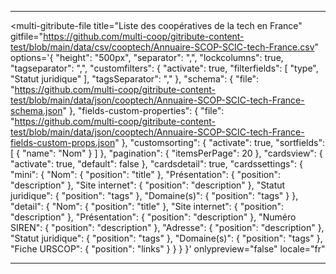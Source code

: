<div>

  <hr>

  <!-- GITRIBUTE - contribute with GIT ...but without minding it-->
  <!-- An open source widget coded with 🤍  by the tech cooperative multi : https://multi.coop -->

  <!-- GITRIBUTE WIDGET'S HTML BLOCK-->
  <multi-gitribute-file
    title="Liste des coopératives de la tech en France"
    gitfile="https://github.com/multi-coop/gitribute-content-test/blob/main/data/csv/cooptech/Annuaire-SCOP-SCIC-tech-France.csv"
    options='{
      "height": "500px",
      "separator": ",",
      "lockcolumns": true,
      "tagseparator": ",",
      "customfilters": {
        "activate": true,
        "filterfields": [
          "type",
          "Statut juridique"
        ],
        "tagsSeparator": ","
      },
      "schema": {
        "file": "https://github.com/multi-coop/gitribute-content-test/blob/main/data/json/cooptech/Annuaire-SCOP-SCIC-tech-France-schema.json"
      },
      "fields-custom-properties": {
        "file": "https://github.com/multi-coop/gitribute-content-test/blob/main/data/json/cooptech/Annuaire-SCOP-SCIC-tech-France-fields-custom-props.json"
      },
      "customsorting": {
        "activate": true,
        "sortfields": [
          {
            "name": "Nom"
          }
        ]
      },
      "pagination": {
        "itemsPerPage": 20
      },
      "cardsview": {
        "activate": true,
        "default": false
      },
      "cardsdetail": true,
      "cardssettings": {
        "mini": {
          "Nom": {
            "position": "title"
          },
          "Présentation": {
            "position": "description"
          },
          "Site internet": {
            "position": "description"
          },
          "Statut juridique": {
            "position": "tags"
          },
          "Domaine(s)": {
            "position": "tags"
          }
        },
        "detail": {
          "Nom": {
            "position": "title"
          },
          "Site internet": {
            "position": "description"
          },
          "Présentation": {
            "position": "description"
          },
          "Numéro SIREN": {
            "position": "description"
          },
          "Adresse": {
            "position": "description"
          },
          "Statut juridique": {
            "position": "tags"
          },
          "Domaine(s)": {
            "position": "tags"
          },
          "Fiche URSCOP": {
            "position": "links"
          }
        }
      }
    }'
    onlypreview="false"
    locale="fr"
  ></multi-gitribute-file>

  <!-- GITRIBUTE WIDGET'S APP.JS SCRIPT -->
  <script src="https://gitribute.multi.coop/js/app.js" type="text/javascript"></script>

  <hr>

</div>

